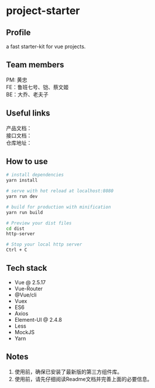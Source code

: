 # project-starter

## Profile
a fast starter-kit for vue projects.

## Team members
PM: 黄忠  
FE：鲁班七号、铠、蔡文姬  
BE：大乔、老夫子

## Useful links
产品文档：  
接口文档：  
仓库地址：

## How to use

``` bash
# install dependencies
yarn install

# serve with hot reload at localhost:8080
yarn run dev

# build for production with minification
yarn run build

# Preview your dist files
cd dist
http-server

# Stop your local http server
Ctrl + C

```

## Tech stack
* Vue @ 2.5.17
* Vue-Router
* @Vue/cli
* Vuex
* ES6
* Axios
* Element-UI @ 2.4.8
* Less
* MockJS
* Yarn

## Notes
1. 使用前，确保已安装了最新版的第三方组件库。
2. 使用前，请先仔细阅读Readme文档并完善上面的必要信息。